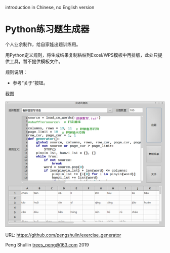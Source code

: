 introduction in Chinese, no English version

Python练习题生成器
==================

个人业余制作，给自家娃出题训练用。

用Python定义规则，将生成结果复制粘帖到Excel/WPS模板中再排版，此处只提供工具，暂不提供模板文件。

规则说明：

* 参考“关于”按钮。


截图

![](snapshots/demo.png)


URL: <https://github.com/pengshulin/exercise_generator>

Peng Shullin <trees_peng@163.com> 2019



